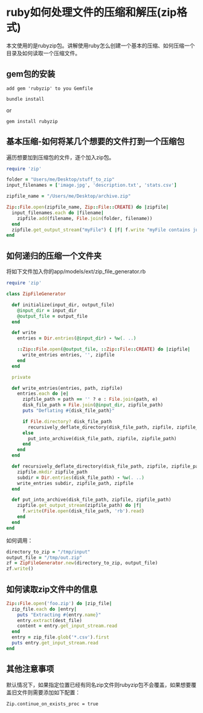 # ruby如何处理文件的压缩和解压(zip格式)
本文使用的是rubyzip包。讲解使用ruby怎么创建一个基本的压缩、如何压缩一个目录及如何读取一个压缩文件。

## gem包的安装
`add gem 'rubyzip' to you Gemfile`

`bundle install`

or

`gem install rubyzip`

## 基本压缩-如何将某几个想要的文件打到一个压缩包
遍历想要加到压缩包的文件，逐个加入zip包。
```ruby
require 'zip'

folder = "Users/me/Desktop/stuff_to_zip"
input_filenames = ['image.jpg', 'description.txt', 'stats.csv']

zipfile_name = "/Users/me/Desktop/archive.zip"

Zip::File.open(zipfile_name, Zip::File::CREATE) do |zipfile|
  input_filenames.each do |filename|
    zipfile.add(filename, File.join(folder, filename))
  end
  zipfile.get_output_stream("myFile") { |f| f.write "myFile contains just this" }
end
```

## 如何递归的压缩一个文件夹
将如下文件加入你的app/models/ext/zip_file_generator.rb
```ruby
require 'zip'

class ZipFileGenerator

  def initialize(input_dir, output_file)
    @input_dir = input_dir
    @output_file = output_file
  end

  def write
    entries = Dir.entries(@input_dir) - %w(. ..)

    ::Zip::File.open(@output_file, ::Zip::File::CREATE) do |zipfile|
      write_entries entries, '', zipfile
    end
  end

  private

  def write_entries(entries, path, zipfile)
    entries.each do |e|
      zipfile_path = path == '' ? e : File.join(path, e)
      disk_file_path = File.join(@input_dir, zipfile_path)
      puts "Deflating #{disk_file_path}"

      if File.directory? disk_file_path
        recursively_deflate_directory(disk_file_path, zipfile, zipfile_path)
      else
        put_into_archive(disk_file_path, zipfile, zipfile_path)
      end
    end
  end

  def recursively_deflate_directory(disk_file_path, zipfile, zipfile_path)
    zipfile.mkdir zipfile_path
    subdir = Dir.entries(disk_file_path) - %w(. ..)
    write_entries subdir, zipfile_path, zipfile
  end

  def put_into_archive(disk_file_path, zipfile, zipfile_path)
    zipfile.get_output_stream(zipfile_path) do |f|
      f.write(File.open(disk_file_path, 'rb').read)
    end
  end
end
```
如何调用：
```ruby
directory_to_zip = "/tmp/input"
output_file = "/tmp/out.zip"
zf = ZipFileGenerator.new(directory_to_zip, output_file)
zf.write()
```

## 如何读取zip文件中的信息
```ruby
Zip::File.open('foo.zip') do |zip_file|
  zip_file.each do |entry|
    puts "Extracting #{entry.name}"
    entry.extract(dest_file)
    content = entry.get_input_stream.read
  end
  entry = zip_file.glob('*.csv').first
  puts entry.get_input_stream.read
end
```

## 其他注意事项
默认情况下，如果指定位置已经有同名zip文件则rubyzip包不会覆盖，如果想要覆盖旧文件则需要添加如下配置：

`Zip.continue_on_exists_proc = true`

